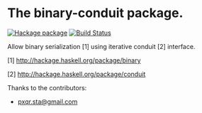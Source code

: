 The binary-conduit package.
===========================

[![Hackage package][Hackage Version Image]][Hackage package]
[![Build Status][Build Status Image]][Build Status]

[Hackage Version Image]: http://img.shields.io/hackage/v/binary-conduit.svg
[Hackage package]: http://hackage.haskell.org/package/binary-conduit
[Build Status Image]: https://travis-ci.org/qnikst/binary-conduit.svg
[Build Status]: https://travis-ci.org/qnikst/binary-conduit.svg

Allow binary serialization [1] using iterative conduit [2] interface.

[1] http://hackage.haskell.org/package/binary

[2] http://hackage.haskell.org/package/conduit

Thanks to the contributors:

  * pxqr.sta@gmail.com

